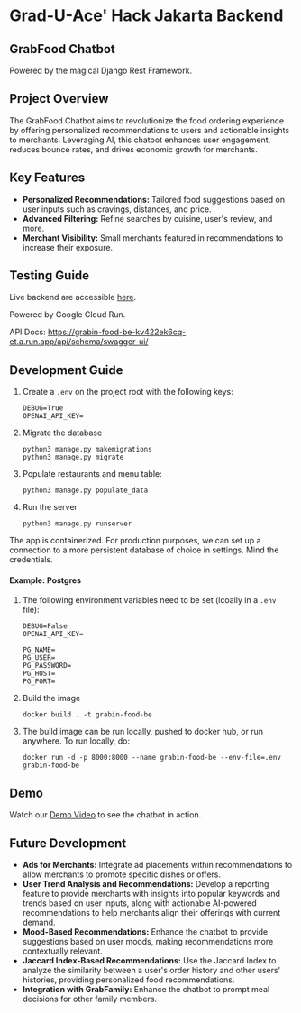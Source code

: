 # Grad-U-Ace' Hack Jakarta Backend
## GrabFood Chatbot

Powered by the magical Django Rest Framework.

## Project Overview
The GrabFood Chatbot aims to revolutionize the food ordering experience by offering personalized recommendations to users and actionable insights to merchants. Leveraging AI, this chatbot enhances user engagement, reduces bounce rates, and drives economic growth for merchants.

## Key Features
- **Personalized Recommendations:** Tailored food suggestions based on user inputs such as cravings, distances, and price.
- **Advanced Filtering:** Refine searches by cuisine, user's review, and more.
- **Merchant Visibility:** Small merchants featured in recommendations to increase their exposure.

## Testing Guide

Live backend are accessible [here](https://grabin-food-be-kv422ek6cq-et.a.run.app/).

Powered by Google Cloud Run.

API Docs: https://grabin-food-be-kv422ek6cq-et.a.run.app/api/schema/swagger-ui/

## Development Guide
1. Create a `.env` on the project root with the following keys:
   ```shell
   DEBUG=True
   OPENAI_API_KEY=
   ```
2. Migrate the database
    ```shell
    python3 manage.py makemigrations
    python3 manage.py migrate
    ```
2. Populate restaurants and menu table:
    ```shell
    python3 manage.py populate_data 
    ```
3. Run the server
    ```shell
    python3 manage.py runserver
    ```
   
The app is containerized. For production purposes, we can set up a connection to a more persistent database of choice in settings. Mind the credentials.

#### Example: Postgres

1. The following environment variables need to be set (lcoally in a `.env` file):
   ```shell
   DEBUG=False
   OPENAI_API_KEY=
   
   PG_NAME=
   PG_USER=
   PG_PASSWORD=
   PG_HOST=
   PG_PORT=
   ```
2. Build the image
   ```shell
   docker build . -t grabin-food-be
   ```
3. The build image can be run locally, pushed to docker hub, or run anywhere. To run locally, do:
   ```shell
   docker run -d -p 8000:8000 --name grabin-food-be --env-file=.env  grabin-food-be
   ```

## Demo
Watch our [Demo Video](https://) to see the chatbot in action.

## Future Development
- **Ads for Merchants:** Integrate ad placements within recommendations to allow merchants to promote specific dishes or offers.
- **User Trend Analysis and Recommendations:** Develop a reporting feature to provide merchants with insights into popular keywords and trends based on user inputs, along with actionable AI-powered recommendations to help merchants align their offerings with current demand.
- **Mood-Based Recommendations:** Enhance the chatbot to provide suggestions based on user moods, making recommendations more contextually relevant.
- **Jaccard Index-Based Recommendations:** Use the Jaccard Index to analyze the similarity between a user's order history and other users' histories, providing personalized food recommendations.
- **Integration with GrabFamily:** Enhance the chatbot to prompt meal decisions for other family members.
